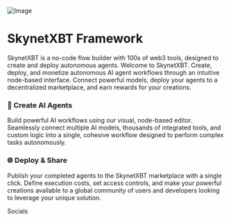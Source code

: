 ![Image](https://pbs.twimg.com/profile_banners/1871208401243406336/1736787531/1500x500)

# SkynetXBT Framework

SkynetXBT is a no-code flow builder with 100s of web3 tools, designed to create and deploy autonomous agents.
Welcome to SkynetXBT. Create, deploy, and monetize autonomous AI agent workflows through an intuitive node-based interface. Connect powerful models, deploy your agents to a decentralized marketplace, and earn rewards for your creations.

### 🤖 Create AI Agents
Build powerful AI workflows using our visual, node-based editor. Seamlessly connect multiple AI models, thousands of integrated tools, and custom logic into a single, cohesive workflow designed to perform complex tasks autonomously.

### 🌐 Deploy & Share
Publish your completed agents to the SkynetXBT marketplace with a single click. Define execution costs, set access controls, and make your powerful creations available to a global community of users and developers looking to leverage your unique solution.

Socials
